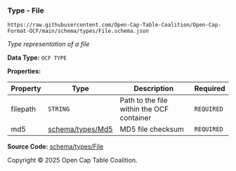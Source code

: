 ### Type - File

`https://raw.githubusercontent.com/Open-Cap-Table-Coalition/Open-Cap-Format-OCF/main/schema/types/File.schema.json`

_Type representation of a file_

**Data Type:** `OCF TYPE`

**Properties:**

| Property | Type                         | Description                               | Required   |
| -------- | ---------------------------- | ----------------------------------------- | ---------- |
| filepath | `STRING`                     | Path to the file within the OCF container | `REQUIRED` |
| md5      | [schema/types/Md5](./Md5.md) | MD5 file checksum                         | `REQUIRED` |

**Source Code:** [schema/types/File](../../../../schema/types/File.schema.json)

Copyright © 2025 Open Cap Table Coalition.
